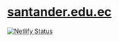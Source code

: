 # [santander.edu.ec](https://santander.edu.ec)

[![Netlify Status](https://api.netlify.com/api/v1/badges/5dcc83a6-f057-4b81-b4e3-09cfc4018a05/deploy-status)](https://app.netlify.com/sites/santandereducacion/deploys)
